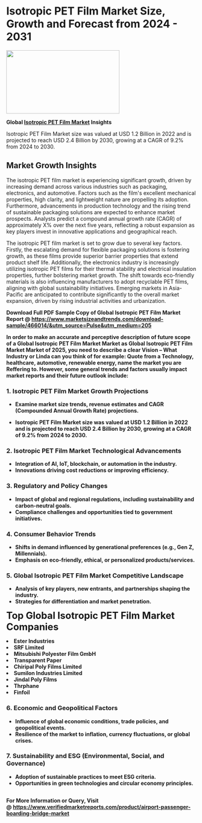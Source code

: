 <H1>Isotropic PET Film Market Size, Growth and Forecast from 2024 - 2031</H1><img class="aligncenter size-medium wp-image-584254" src="https://thirdeyenews.in/wp-content/uploads/2024/09/Global-Market-Research-300x168.jpeg" alt="" width="300" height="168" /><p><strong>Global&nbsp;<a href="https://www.marketsizeandtrends.com/download-sample/466014/&amp;utm_source=Pulse&amp;utm_medium=205">Isotropic PET Film Market</a> Insights</strong></p><p>Isotropic PET Film Market size was valued at USD 1.2 Billion in 2022 and is projected to reach USD 2.4 Billion by 2030, growing at a CAGR of 9.2% from 2024 to 2030.</p><p><h2>Market Growth Insights</h2> <p>The isotropic PET film market is experiencing significant growth, driven by increasing demand across various industries such as packaging, electronics, and automotive. Factors such as the film's excellent mechanical properties, high clarity, and lightweight nature are propelling its adoption. Furthermore, advancements in production technology and the rising trend of sustainable packaging solutions are expected to enhance market prospects. Analysts predict a compound annual growth rate (CAGR) of approximately X% over the next five years, reflecting a robust expansion as key players invest in innovative applications and geographical reach.</p> <p><strong></strong></p> <p>The isotropic PET film market is set to grow due to several key factors. Firstly, the escalating demand for flexible packaging solutions is fostering growth, as these films provide superior barrier properties that extend product shelf life. Additionally, the electronics industry is increasingly utilizing isotropic PET films for their thermal stability and electrical insulation properties, further bolstering market growth. The shift towards eco-friendly materials is also influencing manufacturers to adopt recyclable PET films, aligning with global sustainability initiatives. Emerging markets in Asia-Pacific are anticipated to contribute significantly to the overall market expansion, driven by rising industrial activities and urbanization.</p> <p><strong></p><p><span class=""><strong>Download Full PDF Sample Copy of Global Isotropic PET Film Market Report</strong> @ <a href="https://www.marketsizeandtrends.com/download-sample/466014/&amp;utm_source=Pulse&amp;utm_medium=205" target="_blank">https://www.marketsizeandtrends.com/download-sample/466014/&amp;utm_source=Pulse&amp;utm_medium=205</a></span></p><p>In order to make an accurate and perceptive description of future scope of a Global&nbsp;Isotropic PET Film Market Market as Global&nbsp;Isotropic PET Film Market Market of 2025, you need to describe a clear Vision &ndash; What Industry or Linda can you think of for example: Quote from a Technology, healthcare, automotive, renewable energy, name the market you are Reffering to. However, some general trends and factors usually impact market reports and their future outlook include:</p><h3>1.&nbsp;<strong>Isotropic PET Film Market Growth Projections</strong></h3><ul><li>Examine market size trends, revenue estimates and CAGR (Compounded Annual Growth Rate) projections.</li><li><p>Isotropic PET Film Market size was valued at USD 1.2 Billion in 2022 and is projected to reach USD 2.4 Billion by 2030, growing at a CAGR of 9.2% from 2024 to 2030.</p></li></ul><h3>2.&nbsp;<strong>Isotropic PET Film Market Technological Advancements</strong></h3><ul><li>Integration of AI, IoT, blockchain, or automation in the industry.</li><li>Innovations driving cost reductions or improving efficiency.</li></ul><h3>3.&nbsp;<strong>Regulatory and Policy Changes</strong></h3><ul><li>Impact of global and regional regulations, including sustainability and carbon-neutral goals.</li><li>Compliance challenges and opportunities tied to government initiatives.</li></ul><h3>4.&nbsp;<strong>Consumer Behavior Trends</strong></h3><ul><li>Shifts in demand influenced by generational preferences (e.g., Gen Z, Millennials).</li><li>Emphasis on eco-friendly, ethical, or personalized products/services.</li></ul><h3>5.&nbsp;<strong>Global Isotropic PET Film Market Competitive Landscape</strong></h3><ul><li>Analysis of key players, new entrants, and partnerships shaping the industry.</li><li>Strategies for differentiation and market penetration.</li></ul><p data-pm-slice="1 1 []"><span style="color: inherit; font-family: inherit; font-size: 25px;">Top Global Isotropic PET Film Market Companies</span></p><div class="" data-test-id=""><p><li>Ester Industries</li><li> SRF Limited</li><li> Mitsubishi Polyester Film GmbH</li><li> Transparent Paper</li><li> Chiripal Poly Films Limited</li><li> Sumilon Industries Limited</li><li> Jindal Poly Films</li><li> Thrphane</li><li> Finfoil</li></p></div><h3>6.&nbsp;<strong>Economic and Geopolitical Factors</strong></h3><ul><li>Influence of global economic conditions, trade policies, and geopolitical events.</li><li>Resilience of the market to inflation, currency fluctuations, or global crises.</li></ul><h3>7.&nbsp;<strong>Sustainability and ESG (Environmental, Social, and Governance)</strong></h3><ul><li>Adoption of sustainable practices to meet ESG criteria.</li><li>Opportunities in green technologies and circular economy principles.</li></ul><h2><strong style="font-size: 14px;">For More Information or Query, Visit @&nbsp;</strong><a style="background-color: #ffffff; font-size: 14px;" href="https://www.marketsizeandtrends.com/report/isotropic-pet-film-market/" target="_blank">https://www.verifiedmarketreports.com/product/airport-passenger-boarding-bridge-market</a></h2>
